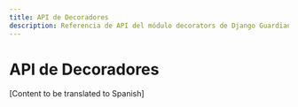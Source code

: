 ```yaml
---
title: API de Decoradores
description: Referencia de API del módulo decorators de Django Guardian
---
```


# API de Decoradores

[Content to be translated to Spanish]

<!-- This page content will be translated from the main English api/decorators.md -->
